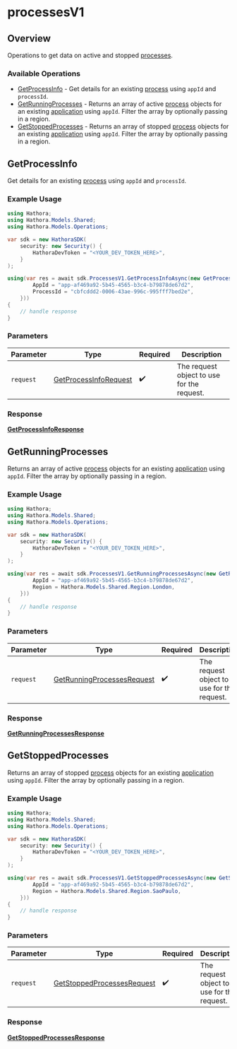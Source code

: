 # processesV1

## Overview

Operations to get data on active and stopped [processes](https://hathora.dev/docs/concepts/hathora-entities#process).

### Available Operations

* [GetProcessInfo](#getprocessinfo) - Get details for an existing [process](https://hathora.dev/docs/concepts/hathora-entities#process) using `appId` and `processId`.
* [GetRunningProcesses](#getrunningprocesses) - Returns an array of active [process](https://hathora.dev/docs/concepts/hathora-entities#process) objects for an existing [application](https://hathora.dev/docs/concepts/hathora-entities#application) using `appId`. Filter the array by optionally passing in a region.
* [GetStoppedProcesses](#getstoppedprocesses) - Returns an array of stopped [process](https://hathora.dev/docs/concepts/hathora-entities#process) objects for an existing [application](https://hathora.dev/docs/concepts/hathora-entities#application) using `appId`. Filter the array by optionally passing in a region.

## GetProcessInfo

Get details for an existing [process](https://hathora.dev/docs/concepts/hathora-entities#process) using `appId` and `processId`.

### Example Usage

```csharp
using Hathora;
using Hathora.Models.Shared;
using Hathora.Models.Operations;

var sdk = new HathoraSDK(
    security: new Security() {
        HathoraDevToken = "<YOUR_DEV_TOKEN_HERE>",
    }
);

using(var res = await sdk.ProcessesV1.GetProcessInfoAsync(new GetProcessInfoRequest() {
        AppId = "app-af469a92-5b45-4565-b3c4-b79878de67d2",
        ProcessId = "cbfcddd2-0006-43ae-996c-995fff7bed2e",
    }))
{
    // handle response
}
```

### Parameters

| Parameter                                                                 | Type                                                                      | Required                                                                  | Description                                                               |
| ------------------------------------------------------------------------- | ------------------------------------------------------------------------- | ------------------------------------------------------------------------- | ------------------------------------------------------------------------- |
| `request`                                                                 | [GetProcessInfoRequest](../../models/operations/GetProcessInfoRequest.md) | :heavy_check_mark:                                                        | The request object to use for the request.                                |


### Response

**[GetProcessInfoResponse](../../models/operations/GetProcessInfoResponse.md)**


## GetRunningProcesses

Returns an array of active [process](https://hathora.dev/docs/concepts/hathora-entities#process) objects for an existing [application](https://hathora.dev/docs/concepts/hathora-entities#application) using `appId`. Filter the array by optionally passing in a region.

### Example Usage

```csharp
using Hathora;
using Hathora.Models.Shared;
using Hathora.Models.Operations;

var sdk = new HathoraSDK(
    security: new Security() {
        HathoraDevToken = "<YOUR_DEV_TOKEN_HERE>",
    }
);

using(var res = await sdk.ProcessesV1.GetRunningProcessesAsync(new GetRunningProcessesRequest() {
        AppId = "app-af469a92-5b45-4565-b3c4-b79878de67d2",
        Region = Hathora.Models.Shared.Region.London,
    }))
{
    // handle response
}
```

### Parameters

| Parameter                                                                           | Type                                                                                | Required                                                                            | Description                                                                         |
| ----------------------------------------------------------------------------------- | ----------------------------------------------------------------------------------- | ----------------------------------------------------------------------------------- | ----------------------------------------------------------------------------------- |
| `request`                                                                           | [GetRunningProcessesRequest](../../models/operations/GetRunningProcessesRequest.md) | :heavy_check_mark:                                                                  | The request object to use for the request.                                          |


### Response

**[GetRunningProcessesResponse](../../models/operations/GetRunningProcessesResponse.md)**


## GetStoppedProcesses

Returns an array of stopped [process](https://hathora.dev/docs/concepts/hathora-entities#process) objects for an existing [application](https://hathora.dev/docs/concepts/hathora-entities#application) using `appId`. Filter the array by optionally passing in a region.

### Example Usage

```csharp
using Hathora;
using Hathora.Models.Shared;
using Hathora.Models.Operations;

var sdk = new HathoraSDK(
    security: new Security() {
        HathoraDevToken = "<YOUR_DEV_TOKEN_HERE>",
    }
);

using(var res = await sdk.ProcessesV1.GetStoppedProcessesAsync(new GetStoppedProcessesRequest() {
        AppId = "app-af469a92-5b45-4565-b3c4-b79878de67d2",
        Region = Hathora.Models.Shared.Region.SaoPaulo,
    }))
{
    // handle response
}
```

### Parameters

| Parameter                                                                           | Type                                                                                | Required                                                                            | Description                                                                         |
| ----------------------------------------------------------------------------------- | ----------------------------------------------------------------------------------- | ----------------------------------------------------------------------------------- | ----------------------------------------------------------------------------------- |
| `request`                                                                           | [GetStoppedProcessesRequest](../../models/operations/GetStoppedProcessesRequest.md) | :heavy_check_mark:                                                                  | The request object to use for the request.                                          |


### Response

**[GetStoppedProcessesResponse](../../models/operations/GetStoppedProcessesResponse.md)**


